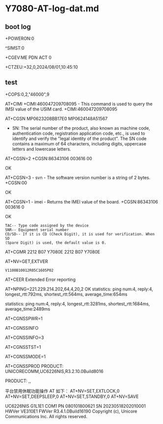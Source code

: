 
# Y7080-AT-log-dat.md

## boot log 
+POWERON:0

^SIMST:0


+CGEV:ME PDN ACT 0

+CTZEU:+32,0,2024/08/01,10:45:10


## test 

+COPS:0,2,"46000",9

AT+CIMI
+CIMI:460047209708095 - This command is used to query the IMSI value of the USIM card.
+CIMI:460047209708095

AT+CGSN
MP0623208BB17E0
MP0624148A51567

- SN: The serial number of the product, also known as machine code, authentication code, registration application code, etc., is used to identify and verify the "legal identity of the product". The SN code contains a maximum of 64 characters, including digits, uppercase letters and lowercase letters.

AT+CGSN=2
+CGSN:86343106 003616 00

OK

AT+CGSN=3 - svn - The software version number is a string of 2 bytes.
+CGSN:00

OK

AT+CGSN=1 - imei - Returns the IMEI value of the board. 
+CGSN:86343106 003616 0

OK

    TAC-- Type code assigned by the device
    SNR-- Equipment serial number
    CD/SD-- If it is CD (Check Digit), it is used for verification. When SD
    (Spare Digit) is used, the default value is 0.

AT+CGMR
2212 B07 Y7080E
2212 B07 Y7080E

AT+NV=GET,EXTVER

    V1100B10012R05C1605P02


AT+CEER Extended Error reporting


AT+NPING=221.229.214.202,64,4,20,2
OK
statistics: ping num:4, reply:4, longest_rtt:792ms, shortest_rtt:564ms, average_time:654ms

statistics: ping num:4, reply:4, longest_rtt:3281ms, shortest_rtt:1684ms, average_time:2489ms

AT+CGNSSPWR=1


AT+CGNSSINFO

AT+CGNSSINFO=3

AT+CGNSSTST=1

AT+CGNSSMODE=1

AT+CGNSSPROD
PRODUCT: UNICORECOMM,UC6226NIS,R3.2.10.0Build8016

PRODUCT: ,,



平台禁用休眠功能操作 AT 如下：
AT+NV=SET,EXTLOCK,0
AT+NV=SET,DEEPSLEEP,0
AT+NV=SET,STANDBY,0
AT+NV=SAVE




UC6226NIS G1L1E1 COM1
PN 080101800621
SN 20230518202010001
HWVer VE310E1
FWVer R3.4.1.0Build16190
Copyright (c), Unicore Communications Inc.
All rights reserved.